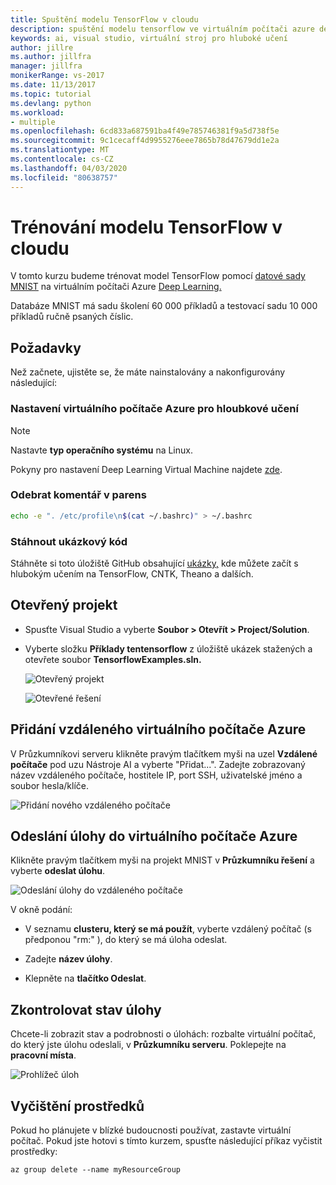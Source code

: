 ```yaml
---
title: Spuštění modelu TensorFlow v cloudu
description: spuštění modelu tensorflow ve virtuálním počítači azure deep learning
keywords: ai, visual studio, virtuální stroj pro hluboké učení
author: jillre
ms.author: jillfra
manager: jillfra
monikerRange: vs-2017
ms.date: 11/13/2017
ms.topic: tutorial
ms.devlang: python
ms.workload:
- multiple
ms.openlocfilehash: 6cd833a687591ba4f49e785746381f9a5d738f5e
ms.sourcegitcommit: 9c1cecaff4d9955276eee7865b78d47679dd1e2a
ms.translationtype: MT
ms.contentlocale: cs-CZ
ms.lasthandoff: 04/03/2020
ms.locfileid: "80638757"
---
```

# <a name="train-a-tensorflow-model-in-the-cloud"></a>Trénování modelu TensorFlow v cloudu

V tomto kurzu budeme trénovat model TensorFlow pomocí [datové sady MNIST](http://yann.lecun.com/exdb/mnist/) na virtuálním počítači Azure [Deep Learning.](/azure/machine-learning/data-science-virtual-machine/deep-learning-dsvm-overview)

Databáze MNIST má sadu školení 60 000 příkladů a testovací sadu 10 000 příkladů ručně psaných číslic.

## <a name="prerequisites"></a>Požadavky
Než začnete, ujistěte se, že máte nainstalovány a nakonfigurovány následující:

### <a name="setup-azure-deep-learning-virtual-machine"></a>Nastavení virtuálního počítače Azure pro hloubkové učení

> [!NOTE]
> Nastavte **typ operačního systému** na Linux.

Pokyny pro nastavení Deep Learning Virtual Machine najdete [zde](/azure/machine-learning/data-science-virtual-machine/provision-deep-learning-dsvm).

### <a name="remove-comment-in-parens"></a>Odebrat komentář v parens

```bash
echo -e ". /etc/profile\n$(cat ~/.bashrc)" > ~/.bashrc
```

### <a name="download-sample-code"></a>Stáhnout ukázkový kód

Stáhněte si toto úložiště GitHub obsahující [ukázky,](https://github.com/Microsoft/samples-for-ai) kde můžete začít s hlubokým učením na TensorFlow, CNTK, Theano a dalších.

## <a name="open-project"></a>Otevřený projekt

- Spusťte Visual Studio a vyberte **Soubor > Otevřít > Project/Solution**.

- Vyberte složku **Příklady tentensorflow** z úložiště ukázek stažených a otevřete soubor **TensorflowExamples.sln.**

   ![Otevřený projekt](media/tensorflow-local/open-project.png)

   ![Otevřené řešení](media/tensorflow-local/open-solution.png)

## <a name="add-azure-remote-vm"></a>Přidání vzdáleného virtuálního počítače Azure

V Průzkumníkovi serveru klikněte pravým tlačítkem myši na uzel **Vzdálené počítače** pod uzu Nástroje AI a vyberte "Přidat...". Zadejte zobrazovaný název vzdáleného počítače, hostitele IP, port SSH, uživatelské jméno a soubor hesla/klíče.

![Přidání nového vzdáleného počítače](media/tensorflow-vm/add-remote-vm.png)

## <a name="submit-job-to-azure-vm"></a>Odeslání úlohy do virtuálního počítače Azure
Klikněte pravým tlačítkem myši na projekt MNIST v **Průzkumníku řešení** a vyberte **odeslat úlohu**.

![Odeslání úlohy do vzdáleného počítače](media/tensorflow-vm/job-submission.png)

V okně podání:

- V seznamu **clusteru, který se má použít**, vyberte vzdálený počítač (s předponou "rm:" ), do který se má úloha odeslat.

- Zadejte **název úlohy**.

- Klepněte na **tlačítko Odeslat**.

## <a name="check-status-of-job"></a>Zkontrolovat stav úlohy
Chcete-li zobrazit stav a podrobnosti o úlohách: rozbalte virtuální počítač, do který jste úlohu odeslali, v **Průzkumníku serveru**. Poklepejte na **pracovní místa**.

![Prohlížeč úloh](media/tensorflow-vm/job-browser.png)

## <a name="clean-up-resources"></a>Vyčištění prostředků

Pokud ho plánujete v blízké budoucnosti používat, zastavte virtuální počítač. Pokud jste hotovi s tímto kurzem, spusťte následující příkaz vyčistit prostředky:

```azurecli-interactive
az group delete --name myResourceGroup
```
